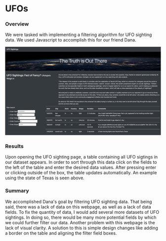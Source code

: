 # UFOs

### Overview
We were tasked with implementing a filtering algorithm for UFO sighting data. We used Javascript to accomplish this for our friend Dana. 

![example photo](https://github.com/shaneabbley/UFOs/blob/main/example.png?raw=true)
### Results
Upon opening the UFO sighting page, a table containing all UFO sigtings in our dataset appears. In order to sort through this data click on the fields to the left of the table and enter the desired data values. After pressing enter or clicking outside of the box, the table updates automatically. An example using the state of Texas is seen above.

### Summary
We accomplished Dana's goal by filtering UFO sighting data. That being said, there was a lack of data on this webpage, as well as a lack of data fields. To fix the quantity of data, I would add several more datasets of UFO sightings. In doing so, there would be many more potential fields by which we could further filter our data. Another problem with this webpage is the lack of visual clarity. A solution to this is simple design changes like adding a border on the table and aligning the filter field boxes.
